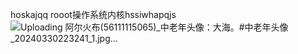 hoskajqq rooot操作系统内核hssiwhapqjs![Uploading 阿尔火布(56111115065)_中老年头像：大海。#中老年头像_20240330223241_1.jpg…]()
